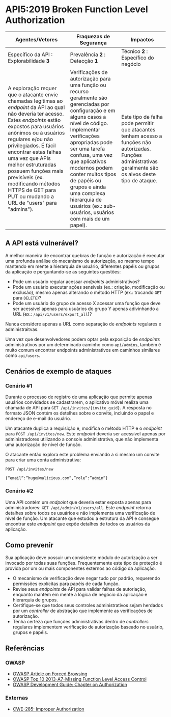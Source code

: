 API5:2019 Broken Function Level Authorization
=============================================

| Agentes/Vetores | Fraquezas de Segurança | Impactos |
| - | - | - |
| Específico da API : Explorabilidade **3** | Prevalência **2** : Detecção **1** | Técnico **2** : Específico do negócio |
| A exploração requer que o atacante envie chamadas legítimas ao *endpoint* da API ao qual não deveria ter acesso. Estes *endpoints* estão expostos para usuários anônimos ou à usuários regulares e/ou não privilegiados. É fácil encontrar estas falhas uma vez que APIs melhor estruturadas possuem funções mais previsíveis (ex. modificando métodos HTTPS de GET para PUT ou mudando a URL de "users" para "admins"). | Verificações de autorização para uma função ou recurso geralmente são gerenciadas por configuração e em alguns casos a nível de código. Implementar verificações apropriadas pode ser uma tarefa confusa, uma vez que aplicativos modernos podem conter muitos tipos de papéis ou grupos e ainda uma complexa hierarquia de usuários (ex.: sub-usuários, usuários com mais de um papel). | Este tipo de falha pode permitir que atacantes tenham acesso a funções não autorizadas. Funções administrativas geralmente são os alvos deste tipo de ataque. |

## A API está vulnerável?

A melhor maneira de encontrar quebras de função e autorização é executar uma profunda análise do mecanismo de autorização, ao mesmo tempo mantendo em mente a hierarquia de usuário, diferentes papéis ou grupos da aplicação e perguntando-se as seguintes questões:

* Pode um usuário regular acessar *endpoints* administrativos?
* Pode um usuário executar ações sensíveis (ex.: criação, modificação ou exclusão), mesmo apenas alterando o método HTTP (ex.: trocando `GET` para `DELETE`)?
* Pode um usuário do grupo de acesso X acessar uma função que deve ser acessível apenas para usuários do grupo Y apenas adivinhando a URL (ex.:  `/api/v1/users/export_all`)?

Nunca considere apenas a URL como separação de *endpoints* regulares e administraitvas.

Uma vez que desenvolvedores podem optar pela exposição de *endpoints* administrativos por um determinado caminho como `api/admins`, também é muito comum encontrar endpoints administrativos em caminhos similares como `api/users`.

## Cenários de exemplo de ataques

### Cenário #1

Durante o processo de registro de uma aplicação que permite apenas usuários convidados se cadastrarem, o aplicativo móvel realiza uma chamada de API para `GET /api/invites/{invite_guid}`. A resposta no formato JSON contém os detelhes sobre o convite, incluindo o papel e endereço de e-mail do usuário.

Um atacante duplica a requisição e, modifica o método HTTP e o *endpoint* para `POST /api/invites/new`. Este *endpoint* deveria ser acessível apenas por administradores utilizando a console administrativa, que não implementa uma autorização de nível de função.

O atacante então explora este problema enviando a si mesmo um convite para criar uma conta administrativa:

```
POST /api/invites/new

{“email”:”hugo@malicious.com”,”role”:”admin”}
```

### Cenário #2

Uma API contém um *endpoint* que deveria estar exposta apenas para administradores: `GET /api/admin/v1/users/all`. Este *endpoint* retorna detalhes sobre todos os usuários e não implementa uma verificação de nível de função. Um atacante que estudou a estrutura da API e consegue encontrar este *endpoint* que expõe detalhes de todos os usuários da aplicação.

## Como prevenir

Sua aplicação deve possuir um consistente módulo de autorização a ser invocado por todas suas funções. Frequentemente este tipo de proteção é provida por um ou mais componentes externos ao código da aplicação.

* O mecanismo de verificação deve negar tudo por padrão, requerendo permissões explícitas para papéis de cada função.
* Revise seus *endpoints* de API para validar falhas de autoriação, enquanto mantém em mente a lógica de negócio da aplicação e hierarquia de grupos.
* Certifique-se que todos seus controles administrativos sejam herdados por um *controller* de abstração que implemente as verificações de autorização.
* Tenha certeza que funções administrativas dentro de *controllers* regulares implementem verificação de autorização baseado no usuário, grupos e papéis.

## Referências

### OWASP

* [OWASP Article on Forced Browsing][1]
* [OWASP Top 10 2013-A7-Missing Function Level Access Control][2]
* [OWASP Development Guide: Chapter on Authorization][3]

### Externas

* [CWE-285: Improper Authorization][4]

[1]: https://www.owasp.org/index.php/Forced_browsing
[2]: https://www.owasp.org/index.php/Top_10_2013-A7-Missing_Function_Level_Access_Control
[3]: https://www.owasp.org/index.php/Category:Access_Control
[4]: https://cwe.mitre.org/data/definitions/285.html
